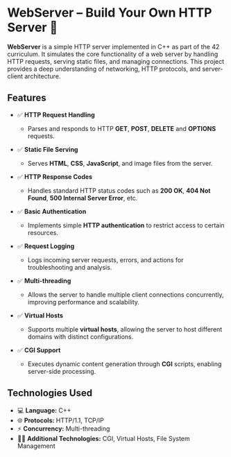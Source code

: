 # WebServer – Build Your Own HTTP Server 🚀

**WebServer** is a simple HTTP server implemented in C++ as part of the 42 curriculum. It simulates the core functionality of a web server by handling HTTP requests, serving static files, and managing connections. This project provides a deep understanding of networking, HTTP protocols, and server-client architecture.

## Features

- ✅ **HTTP Request Handling**  
  - Parses and responds to HTTP **GET**, **POST**, **DELETE** and **OPTIONS** requests.
  
- ✅ **Static File Serving**  
  - Serves **HTML**, **CSS**, **JavaScript**, and image files from the server.
  
- ✅ **HTTP Response Codes**  
  - Handles standard HTTP status codes such as **200 OK**, **404 Not Found**, **500 Internal Server Error**, etc.
  
- ✅ **Basic Authentication**  
  - Implements simple **HTTP authentication** to restrict access to certain resources.
  
- ✅ **Request Logging**  
  - Logs incoming server requests, errors, and actions for troubleshooting and analysis.

- ✅ **Multi-threading**  
  - Allows the server to handle multiple client connections concurrently, improving performance and scalability.
  
- ✅ **Virtual Hosts**  
  - Supports multiple **virtual hosts**, allowing the server to host different domains with distinct configurations.

- ✅ **CGI Support**  
  - Executes dynamic content generation through **CGI** scripts, enabling server-side processing.

## Technologies Used

- 💻 **Language:** C++  
- 🌐 **Protocols:** HTTP/1.1, TCP/IP  
- ⚡ **Concurrency:** Multi-threading
- 🧑‍💻 **Additional Technologies:** CGI, Virtual Hosts, File System Management
